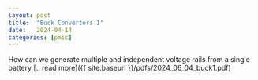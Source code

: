 ```yaml
---
layout: post
title:  "Buck Converters I"
date:   2024-04-14
categories: [pmic]
---
```

How can we generate multiple and independent voltage rails from a single battery [.. read more]({{ site.baseurl }}/pdfs/2024_06_04_buck1.pdf)
